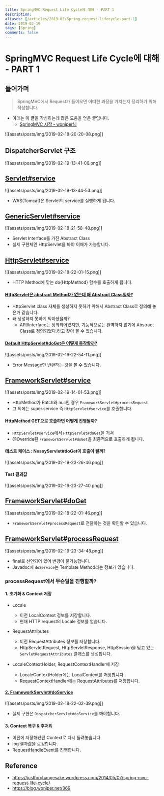 ```yaml
---
title: SpringMVC Request Life Cycle에 대해 - PART 1
description: 
aliases: [/articles/2019-02/Spring-request-lifecycle-part-1]
date: 2019-02-19
tags: [Spring]
comments: false
---
```

# SpringMVC Request Life Cycle에 대해 - PART 1
## 들어가며
> SpringMVC에서 Request가 들어오면 어떠한 과정을 거치는지 정리하기 위해 작성합니다.

- 아래는 이 글을 작성하는데 많은 도움을 얻은 글입니다.
    - [SpringMVC 시작 - woniper님](https://blog.woniper.net/366)

![[assets/posts/img/2019-02-18-20-20-08.png]]

## DispatcherServlet 구조

![[assets/posts/img/2019-02-19-13-41-06.png]]


## [Servlet#service](https://github.com/javaee/servlet-spec/blob/master/src/main/java/javax/servlet/Servlet.java#L153)

![[assets/posts/img/2019-02-19-13-44-53.png]]

- WAS(Tomcat)은 Servlet의 service를 실행하게 됩니다.

## [GenericServlet#service](https://github.com/javaee/servlet-spec/blob/master/src/main/java/javax/servlet/GenericServlet.java#L277)

![[assets/posts/img/2019-02-18-21-58-48.png]]

- Servlet Interface를 가진 Abstract Class
- 실제 구현체인 HttpServlet을 봐야 이해가 가능합니다.

## [HttpServlet#service](https://github.com/javaee/servlet-spec/blob/master/src/main/java/javax/servlet/http/HttpServlet.java#L635)

![[assets/posts/img/2019-02-18-22-01-15.png]]

- HTTP Method에 맞는 do{HttpMethod} 함수를 호출하게 됩니다.

#### [HttpServlet은 abstract Method가 없는데 왜 Abstract Class일까?](https://stackoverflow.com/questions/18909206/why-httpservlet-is-an-abstract-class-any-functional-reason)
- HttpServlet class 자체를 생성하지 못하기 위해서 Abstract Class로 정의해 놓은거 같습니다.
- 왜 생성하지 못하게 막아놨을까?
    - API/Interface는 정의되어있지만, 기능적으로는 완벽하지 않기에 Abstract Class로 정의되었다.라고 찾아 볼 수 있습니다.

#### [Default HttpServlet#doGet은 어떻게 동작할까?](https://github.com/javaee/servlet-spec/blob/master/src/main/java/javax/servlet/http/HttpServlet.java#L167)

![[assets/posts/img/2019-02-19-22-54-11.png]]

- Error Message만 반환하는 것을 볼 수 있습니다.

## [FrameworkServlet#service](https://github.com/spring-projects/spring-framework/blob/master/spring-webmvc/src/main/java/org/springframework/web/servlet/FrameworkServlet.java#L874)

![[assets/posts/img/2019-02-19-14-01-53.png]]

- HttpMethod가 Patch와 null인 경우 `FrameworkServlet#processRequest`
- 그 외에는 super.service 즉 `HttpServlet#service`를 호출합니다.

#### HttpMethod GET으로 호출하면 어떻게 진행될까?
- `HttpServlet#service`에서 `HttpServlet#doGet`을 거쳐
- @Override된 `FrameworkServlet#doGet`을 최종적으로 호출하게 됩니다.

#### 테스트 케이스 : NesoyServlet#doGet이 호출이 될까?

![[assets/posts/img/2019-02-19-23-26-46.png]]

#### Test 결과값

![[assets/posts/img/2019-02-19-23-27-40.png]]


## [FrameworkServlet#doGet](https://github.com/spring-projects/spring-framework/blob/master/spring-webmvc/src/main/java/org/springframework/web/servlet/FrameworkServlet.java#L874)

![[assets/posts/img/2019-02-18-22-01-46.png]]

- `FrameworkServlet#processRequest`로 전달하는 것을 확인할 수 있습니다.

## [FrameworkServlet#processRequest](https://github.com/spring-projects/spring-framework/blob/master/spring-webmvc/src/main/java/org/springframework/web/servlet/FrameworkServlet.java#L987)

![[assets/posts/img/2019-02-19-23-34-48.png]]

- final로 선언되어 있어 변경이 불가능합니다.
- Javadoc에 `doService`는 Template Method라는 정보가 있습니다.



### processRequest에서 무슨일을 진행할까?


#### 1. 초기화 & Context 저장
- Locale
    - 이전 LocalContext 정보를 저장합니다.
    - 현재 HTTP request의 Locale 정보를 얻습니다.
- RequestAttributes
    - 이전 RequestAttributes 정보를 저장합니다.
    - HttpServletRequest, HttpServletResponse, HttpSession을 담고 있는 `ServletRequestAttributes` 클래스를 생성합니다.

- LocaleContextHolder, RequestContextHandler에 저장
    - LocaleContextHolder에는 LocalContext를 저장합니다.
    - RequestContextHandler에는 RequestAttributes를 저장합니다.

#### [2. FrameworkServlet#doService](https://github.com/spring-projects/spring-framework/blob/master/spring-webmvc/src/main/java/org/springframework/web/servlet/FrameworkServlet.java#L1177)

![[assets/posts/img/2019-02-18-22-02-39.png]]

- 실제 구현은 `DispatcherServlet#doService`를 봐야합니다.

#### 3. Context 복구 & 후처리
- 이전에 저장해놨던 Context로 다시 돌려놓습니다.
- log 결과값을 로깅합니다.
- RequestHandleEvent를 진행합니다.


## Reference
- <https://justforchangesake.wordpress.com/2014/05/07/spring-mvc-request-life-cycle/>
- <https://blog.woniper.net/369>
